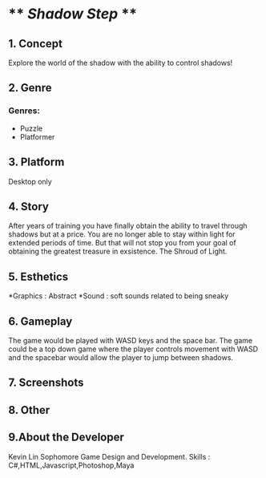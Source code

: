 # ** *Shadow Step* **
## **1. Concept**
Explore the world of the shadow with the ability to control shadows!
## **2. Genre**
### Genres:
   * Puzzle
   * Platformer
## **3. Platform**
Desktop only
## **4. Story**
After years of training you have finally obtain the ability to travel through shadows but at a price. You are no longer able to stay within light for extended periods of time. But that will not stop you from your goal of obtaining the greatest treasure in exsistence.
The Shroud of Light.
## **5. Esthetics**
   *Graphics : Abstract
   *Sound : soft sounds related to being sneaky
## **6. Gameplay**
The game would be played with WASD keys and the space bar. The game could be a top down game where the player controls movement with WASD and the spacebar would allow the player to jump between shadows.
## **7. Screenshots**

## **8. Other**

## **9.About the Developer**
Kevin Lin Sophomore Game Design and Development.
Skills : C#,HTML,Javascript,Photoshop,Maya
